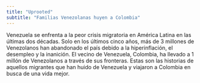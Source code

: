 ```yaml
---
title: "Uprooted"
subtitle: "Familias Venezolanas huyen a Colombia"
---
```


Venezuela se enfrenta a la peor crisis migratoria en América Latina en las últimas dos décadas. Solo en los últimos cinco años, más de 3 millones de Venezolanos han abandonado el país debido a la hiperinflación, el desempleo y la inanición. El vecino de Venezuela, Colombia, ha llevado a 1 millón de Venezolanos a través de sus fronteras. Estas son las historias de aquellos migrantes que han huido de Venezuela y viajaron a Colombia en busca de una vida mejor.